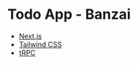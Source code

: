 # Todo App - Banzai

- [Next.js](https://nextjs.org)
- [Tailwind CSS](https://tailwindcss.com)
- [tRPC](https://trpc.io)
